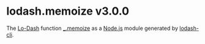# lodash.memoize v3.0.0

The [Lo-Dash](https://lodash.com/) function [_.memoize](http://lodash.com/docs#memoize) as a [Node.js](http://nodejs.org/) module generated by [lodash-cli](https://www.npmjs.com/package/lodash-cli).
